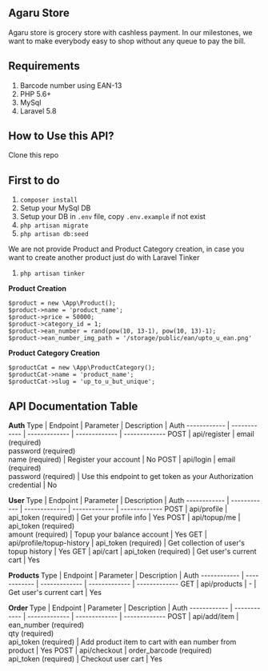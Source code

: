 ## Agaru Store
Agaru store is grocery store with cashless payment. In our milestones, we want to make everybody easy to shop without any queue to pay the bill.

## Requirements
1. Barcode number using EAN-13
2. PHP 5.6+
3. MySql
4. Laravel 5.8

## How to Use this API?
Clone this repo

## First to do
1. `composer install`
2.  Setup your MySql DB
3.  Setup your DB in `.env` file, copy `.env.example` if not exist
4. `php artisan migrate`
5. `php artisan db:seed`

We are not provide Product and Product Category creation, in case you want to create another product just do with Laravel Tinker
1. `php artisan tinker`

<b> Product Creation </b>
```
$product = new \App\Product();
$product->name = 'product_name';
$product->price = 50000;
$product->category_id = 1;
$product->ean_number = rand(pow(10, 13-1), pow(10, 13)-1);
$product->ean_number_img_path = '/storage/public/ean/upto_u_ean.png'
```

<b> Product Category Creation </b>
```
$productCat = new \App\ProductCategory();
$productCat->name = 'product_name';
$productCat->slug = 'up_to_u_but_unique';
```

## API Documentation Table

<b> Auth </b>
Type | Endpoint | Parameter | Description | Auth
------------ | ------------ | ------------- | ------------- | -------------
POST | api/register | email (required) <br> password (required) <br> name (required) | Register your account | No
POST | api/login | email (required) <br> password (required) | Use this endpoint to get token as your Authorization credential | No

<b> User </b>
Type | Endpoint | Parameter | Description | Auth
------------ | ------------ | ------------- | ------------- | -------------
POST | api/profile | api_token (required) | Get your profile info | Yes
POST | api/topup/me | api_token (required) <br> amount (required)  | Topup your balance account | Yes
GET | api/profile/topup-history | api_token (required) | Get collection of user's topup history | Yes
GET | api/cart | api_token (required) | Get user's current cart | Yes

<b> Products </b>
Type | Endpoint | Parameter | Description | Auth
------------ | ------------ | ------------- | ------------- | -------------
GET | api/products | - | Get user's current cart | Yes

<b> Order </b>
Type | Endpoint | Parameter | Description | Auth
------------ | ------------ | ------------- | ------------- | -------------
POST | api/add/item | ean_number (required) <br> qty (required) <br> api_token (required) | Add product item to cart with ean number from product | Yes
POST | api/checkout | order_barcode (required) <br> api_token (required) | Checkout user cart | Yes
